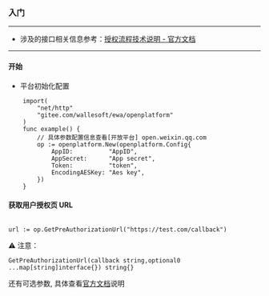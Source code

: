 ### 入门

----
* 涉及的接口相关信息参考：[授权流程技术说明 - 官方文档](https://open.weixin.qq.com/cgi-bin/showdocument?action=dir_list&t=resource/res_list&verify=1&id=open1453779503&token=&lang=)
----

#### 开始
* 平台初始化配置
```golang
    import(
        "net/http"
        "gitee.com/wallesoft/ewa/openplatform"
    )
    func example() {
        // 具体参数配置信息查看[开放平台] open.weixin.qq.com
        op := openplatform.New(openplatform.Config{
            AppID:          "AppID",
            AppSecret:      "App secret",
            Token:          "token",
            EncodingAESKey: "Aes key", 
        })
    }
```

#### 获取用户授权页 URL

```golang

url := op.GetPreAuthorizationUrl("https://test.com/callback")

```
:warning: 注意：
```
GetPreAuthorizationUrl(callback string,optional0 ...map[string]interface{}) string{}
```
还有可选参数, 具体查看[官方文档](https://developers.weixin.qq.com/doc/oplatform/Third-party_Platforms/Authorization_Process_Technical_Description.html)说明